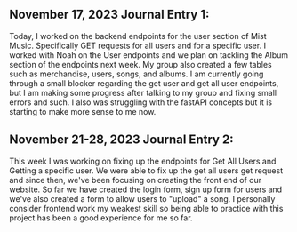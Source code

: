 ## November 17, 2023 Journal Entry 1:

Today, I worked on the backend endpoints for the user section of Mist Music. Specifically GET requests for all users and for a specific user. I worked with Noah on the User endpoints and we plan on tackling the Album section of the endpoints next week.
My group also created a few tables such as merchandise, users, songs, and albums. I am currently going through a small blocker regarding the get user and get all user endpoints, but I am making some progress after talking to my group and fixing small errors and such.
I also was struggling with the fastAPI concepts but it is starting to make more sense to me now.


## November 21-28, 2023 Journal Entry 2:


This week I was working on fixing up the endpoints for Get All Users and Getting a specific user. We were able to fix up the get all users get request and since then, we've been focusing on creating the front end of our website. So far we have created the login form, sign up form for users and we've also created a form to allow users to "upload" a song. I personally consider frontend work my weakest skill so being able to practice with this project has been a good experience for me so far.
